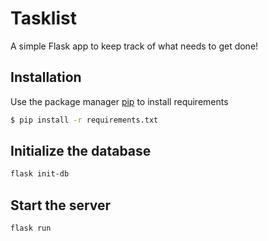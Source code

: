 # Tasklist
A simple Flask app to keep track of what needs to get done!

## Installation
Use the package manager [pip](https://pip.pypa.io/en/stable/) to install requirements
```bash 
$ pip install -r requirements.txt
```

## Initialize the database
```bash
flask init-db
```

## Start the server
```bash
flask run
```